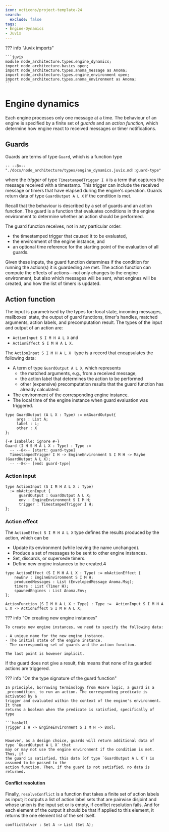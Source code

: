 ```yaml
---
icon: octicons/project-template-24
search:
  exclude: false
tags:
- Engine-Dynamics
- Juvix
---
```


??? info "Juvix imports"

    ```juvix
    module node_architecture.types.engine_dynamics;
    import node_architecture.basics open;
    import node_architecture.types.anoma_message as Anoma;
    import node_architecture.types.engine_environment open;
    import node_architecture.types.anoma_environment as Anoma;
    ```

# Engine dynamics

Each engine processes only one message at a time. The behaviour of an engine is
specified by a finite set of _guards_ and an _action function,_ which determine
how engine react to received messages or timer notifications.

## Guards

Guards are terms of type `Guard`, which is a function type

```
-- --8<-- "./docs/node_architecture/types/engine_dynamics.juvix.md!:guard-type"
```

where the _trigger_ of type `TimestampedTrigger I H` is a term that captures the
message received with a timestamp. This trigger can include the received
message or timers that have elapsed during the engine's operation. Guards return
data of type `GuardOutput A L X` if the condition is met.

Recall that the behaviour is described by a set of guards and an action
function. The guard is a function that evaluates conditions in the engine
environment to determine whether an action should be performed.

The guard function receives, not in any particular order:

- the timestamped trigger that caused it to be evaluated,
- the environment of the engine instance, and
- an optional time reference for the starting point of the evaluation of all guards.

Given these inputs, the guard function determines if the condition for running
the action(s) it is guardeding are met. The action function can compute the
effects of actions—not only changes to the engine environment, but also which
messages will be sent, what engines will be created, and how the list of timers
is updated.


## Action function

The input is parametrised by the types for: local state, incoming messages,
mailboxes' state, the output of guard functions, timer's handles, matched
arguments, action labels, and precomputation result. The types of the input and
output of an action are:

- `ActionInput S I M H A L X` and
- `ActionEffect S I M H A L X`.

The `ActionInput S I M H A L X ` type is a record that encapsulates the following data:

- A term of type `GuardOutput A L X`, which represents
  - the matched arguments, e.g., from a received message,
  - the action label that determines the action to be performed
  - other (expensive) precomputation results that
    the guard function has already calculated.
- The environment of the corresponding engine instance.
- The local time of the engine instance when guard evaluation was triggered.

```juvix
type GuardOutput (A L X : Type) := mkGuardOutput{
     args : List A;
     label : L;
     other : X
};
```


```juvix 
{-# isabelle: ignore #-}
Guard (I H S M A L X : Type) : Type :=
  -- --8<-- [start: guard-type]
  TimestampedTrigger I H -> EngineEnvironment S I M H -> Maybe (GuardOutput A L X);
  -- --8<-- [end: guard-type]
```

### Action input


```juvix
type ActionInput (S I M H A L X : Type)
  := mkActionInput {
      guardOutput : GuardOutput A L X;
      env : EngineEnvironment S I M H;
      trigger : TimestampedTrigger I H;
};
```

### Action effect

The `ActionEffect S I M H A L X` type defines the results produced by the
action, which can be

- Update its environment (while leaving the name unchanged).
- Produce a set of messages to be sent to other engine instances.
- Set, discards, or supersede timers.
- Define new engine instances to be created.4

```juvix
type ActionEffect (S I M H A L X : Type) := mkActionEffect {
    newEnv : EngineEnvironment S I M H;
    producedMessages : List (EnvelopedMessage Anoma.Msg);
    timers : List (Timer H);
    spawnedEngines : List Anoma.Env;
};
```


```juvix
ActionFunction (S I M H A L X : Type) : Type :=  ActionInput S I M H A L X -> ActionEffect S I M H A L X;
```

??? info "On creating new engine instances"

    To create new engine instances, we need to specify the following data:

    - A unique name for the new engine instance.
    - The initial state of the engine instance.
    - The corresponding set of guards and the action function.

    The last point is however implicit.


If the guard does not give a result, this means that none of its guarded actions
are triggered.

??? info "On the type signature of the guard function"

    In principle, borrowing terminology from Hoare logic, a guard is a
    _precondition_ to run an action. The corresponding predicate is activated by a
    trigger and evaluated within the context of the engine's environment. It then
    returns a boolean when the predicate is satisfied, specifically of type

    ```haskell
    Trigger I H -> EngineEnvironment S I M H -> Bool;
    ```

    However, as a design choice, guards will return additional data of type `GuardOutput A L X` that
    may or may not use the engine environment if the condition is met. Thus, if
    the guard is satisfied, this data (of type `GuardOutput A L X`) is assumed to be passed to the
    action function. Then, if the guard is not satisfied, no data is
    returned.

#### Conflict resolution

Finally, `resolveConflict` is a function that takes a finite set of action
labels as input; it outputs a list of action label sets that are pairwise
disjoint and whose union is the input set or is empty, if conflict resolution
fails. And for each element of the output it should be that if applied to this
element, it returns the one element list of the set itself.

```
conflictSolver : Set A -> List (Set A);
```
